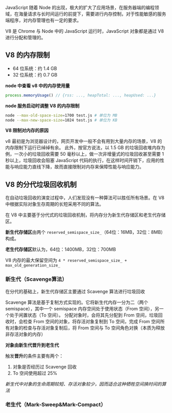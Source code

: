 JavaScript 随着 Node 的出现，极大的扩大了应用场景，在服务器端的编程领域，在海量请求与长时间运行的前提下，需要进行内存控制，对于性能敏感的服务端程序，对内存管理也有一定的要求。

V8 是 Chrome 与 Node 中的 JavaScript 运行时，JavaScript 对象都是通过 V8 进行分配和管理的。

## V8 的内存限制

- 64 位系统：约 1.4 GB
- 32 位系统：约 0.7 GB

**node 中查看 v8 中的内存使用量**
```js
process.memoryUsage() // {rss: ..., heapTotal: ..., heapUsed: ...}
```
**node 服务启动时调整 V8 的内存限制**
```bash
node --max-old-space-size=1700 test.js # 单位为 MB
node --max-new-space-size=1024 test.js # 单位为 KB
```
**V8 限制对内存的原因**

v8 最初是为浏览器设计的，网页开发中一般不会有用到大量内存的场景，V8 的内存限制下运行已绰绰有余。
此外，按官方说法，以 1.5 GB 的垃圾回收堆内存为例，一次小的垃圾回收需要 50 毫秒以上，做一次非增量式的垃圾回收甚至需要 1 秒以上，垃圾回收会阻塞 JavaScript 代码的执行，在这样时间开销下，应用的性能与响应能力直线下降，故而直接限制对内存来保障性能与响应能力。

## V8 的分代垃圾回收机制

在自动垃圾回收的演变过程中，人们发现没有一种算法可以胜任所有场景。在 V8 中根据实际对象生存周期的长短采用不同的算法。

在 V8 中主要基于分代式的垃圾回收机制，将内存分为新生代存储区和老生代存储区。

**新生代存储区**由两个 `reserved_semispace_size_`（64位：16MB，32位：8MB）构成。

**老生代存储区**默认为，64位：1400MB，32位：700MB

V8 内存的最大保留空间为 `4 * reserved_semispace_size_ + max_old_generation_size_`

### 新生代（Scavenge算法）

在分代的基础上，新生代存储区主要通过 Scavenge 算法进行垃圾回收

Scavenge 算法是基于复制方式实现的。它将新生代内存一分为二（两个 semispace），其中一个 semispace 内存空间处于使用状态（From 空间），另一个处于闲置状态（To 空间）。
分配对象时，会将其先分配到 From 空间，垃圾回收时，会检查 From 空间的对象，将存活对象复制到 To 空间，完成 From 空间所有对象的检查与存活对象复制后，将 From 空间与 To 空间角色对换（本质为释放非存活对象的内存）

**对象由新生代晋升到老生代**

触发**晋升**的条件主要有两个：
1. 对象是否经历过 Scavenge 回收
2. To 空间使用超过 25%

*新生代中对象的生命周期较短、存活对象较少，因而适合这种牺牲空间换时间的算法*
### 老生代（Mark-Sweep&Mark-Compact）

